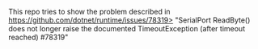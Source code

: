 This repo tries to show the problem described in https://github.com/dotnet/runtime/issues/78319>
"SerialPort ReadByte() does not longer raise the documented TimeoutException (after timeout reached) #78319"
